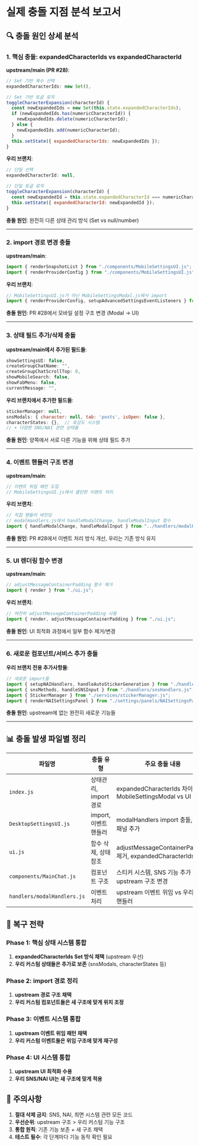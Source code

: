 # 실제 충돌 지점 분석 보고서

## 🔍 충돌 원인 상세 분석

### **1. 핵심 충돌: expandedCharacterIds vs expandedCharacterId**

**upstream/main (PR #28)**:
```javascript
// Set 기반 복수 선택
expandedCharacterIds: new Set(),

// Set 기반 토글 로직
toggleCharacterExpansion(characterId) {
  const newExpandedIds = new Set(this.state.expandedCharacterIds);
  if (newExpandedIds.has(numericCharacterId)) {
    newExpandedIds.delete(numericCharacterId);
  } else {
    newExpandedIds.add(numericCharacterId);
  }
  this.setState({ expandedCharacterIds: newExpandedIds });
}
```

**우리 브랜치**:
```javascript
// 단일 선택
expandedCharacterId: null,

// 단일 토글 로직
toggleCharacterExpansion(characterId) {
  const newExpandedId = this.state.expandedCharacterId === numericCharacterId ? null : numericCharacterId;
  this.setState({ expandedCharacterId: newExpandedId });
}
```

**충돌 원인**: 완전히 다른 상태 관리 방식 (Set vs null/number)

---

### **2. import 경로 변경 충돌**

**upstream/main**:
```javascript
import { renderSnapshotList } from "./components/MobileSettingsUI.js";
import { renderProviderConfig } from "./components/MobileSettingsUI.js";
```

**우리 브랜치**:
```javascript
// MobileSettingsUI.js가 아닌 MobileSettingsModal.js에서 import
import { renderProviderConfig, setupAdvancedSettingsEventListeners } from "./components/MobileSettingsModal.js";
```

**충돌 원인**: PR #28에서 모바일 설정 구조 변경 (Modal → UI)

---

### **3. 상태 필드 추가/삭제 충돌**

**upstream/main에서 추가된 필드들**:
```javascript
showSettingsUI: false,
createGroupChatName: "",
createGroupChatScrollTop: 0,
showMobileSearch: false,
showFabMenu: false,
currentMessage: "",
```

**우리 브랜치에서 추가한 필드들**:
```javascript
stickerManager: null,
snsModals: { character: null, tab: 'posts', isOpen: false },
characterStates: {},  // 호감도 시스템
// + 다양한 SNS/NAI 관련 상태들
```

**충돌 원인**: 양쪽에서 서로 다른 기능을 위해 상태 필드 추가

---

### **4. 이벤트 핸들러 구조 변경**

**upstream/main**:
```javascript
// 이벤트 위임 패턴 도입
// MobileSettingsUI.js에서 클린한 이벤트 처리
```

**우리 브랜치**:
```javascript
// 직접 핸들러 바인딩
// modalHandlers.js에서 handleModalChange, handleModalInput 함수
import { handleModalChange, handleModalInput } from "../handlers/modalHandlers.js";
```

**충돌 원인**: PR #28에서 이벤트 처리 방식 개선, 우리는 기존 방식 유지

---

### **5. UI 렌더링 함수 변경**

**upstream/main**:
```javascript
// adjustMessageContainerPadding 함수 제거
import { render } from "./ui.js";
```

**우리 브랜치**:
```javascript
// 여전히 adjustMessageContainerPadding 사용
import { render, adjustMessageContainerPadding } from "./ui.js";
```

**충돌 원인**: UI 최적화 과정에서 일부 함수 제거/변경

---

### **6. 새로운 컴포넌트/서비스 추가 충돌**

**우리 브랜치 전용 추가사항들**:
```javascript
// 새로운 import들
import { setupNAIHandlers, handleAutoStickerGeneration } from "./handlers/naiHandlers.js";
import { snsMethods, handleSNSInput } from "./handlers/snsHandlers.js";
import { StickerManager } from "./services/stickerManager.js";
import { renderNAISettingsPanel } from "./settings/panels/NAISettingsPanel.js";
```

**충돌 원인**: upstream에 없는 완전히 새로운 기능들

---

## 📊 충돌 발생 파일별 정리

| 파일명 | 충돌 유형 | 주요 충돌 내용 |
|--------|-----------|----------------|
| `index.js` | 상태관리, import 경로 | expandedCharacterIds 차이, MobileSettingsModal vs UI |
| `DesktopSettingsUI.js` | import, 이벤트핸들러 | modalHandlers import 충돌, NAI 패널 추가 |
| `ui.js` | 함수 삭제, 상태 참조 | adjustMessageContainerPadding 제거, expandedCharacterIds 참조 |
| `components/MainChat.js` | 컴포넌트 구조 | 스티커 시스템, SNS 기능 추가 vs upstream 구조 변경 |
| `handlers/modalHandlers.js` | 이벤트 처리 | upstream 이벤트 위임 vs 우리 직접 핸들러 |

## 🎯 복구 전략

### Phase 1: 핵심 상태 시스템 통합
1. **expandedCharacterIds Set 방식 채택** (upstream 우선)
2. **우리 커스텀 상태들은 추가로 보존** (snsModals, characterStates 등)

### Phase 2: import 경로 정리
1. **upstream 경로 구조 채택**
2. **우리 커스텀 컴포넌트들은 새 구조에 맞게 위치 조정**

### Phase 3: 이벤트 시스템 통합
1. **upstream 이벤트 위임 패턴 채택**
2. **우리 커스텀 이벤트들은 위임 구조에 맞게 재구성**

### Phase 4: UI 시스템 통합
1. **upstream UI 최적화 수용**
2. **우리 SNS/NAI UI는 새 구조에 맞게 적용**

## 🚨 주의사항

1. **절대 삭제 금지**: SNS, NAI, 최면 시스템 관련 모든 코드
2. **우선순위**: upstream 구조 > 우리 커스텀 기능 구조
3. **통합 원칙**: 기존 기능 보존 + 새 구조 채택
4. **테스트 필수**: 각 단계마다 기능 동작 확인 필요